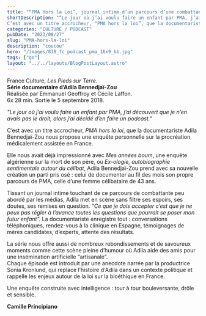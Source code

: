 ```yaml
---
title: "“PMA Hors la Loi”, journal intime d’un parcours d’une combattante"
shortDescription: "“Le jour où j’ai voulu faire un enfant par PMA, j’ai découvert que je n’en avais pas le droit, alors j’ai décidé d’en faire un podcast.” 
C’est avec un titre accrocheur, “PMA hors la loi”, que la documentariste Adila Bennedjaï-Zou nous propose une enquête personnelle sur la procréation médicalement assistée en France."
categories: "CULTURE / PODCAST"
pubDate: "2023/08/27"
slug: "PMA-hors-la-loi"
description: "coucou"
hero: "/images/838_fc_podcast_pma_16x9_bb.jpg"
tags: ["go"]
layout: "../../layouts/BlogPostLayout.astro"
---
```


France Culture, *Les Pieds sur Terre*.<br/>
**Série documentaire d’Adila Bennedjaï-Zou**<br/>
Réalisée par Emmanuel Geoffroy et Cécile Laffon.<br/> 
6x 28 min. Sortie le 5 septembre 2018.<br/>

*"Le jour où j’ai voulu faire un enfant par PMA, j’ai découvert que je n’en avais pas le droit, alors j’ai décidé d’en faire un podcast."* 

C’est avec un titre accrocheur, *PMA hors la loi*, que la documentariste Adila Bennedjaï-Zou nous propose une enquête personnelle sur la procréation médicalement assistée en France.

Elle nous avait déjà impressionné avec *Mes années boum*, une enquête algérienne sur la mort de son père, ou *Ex-ologie, autobiographie sentimentale autour du célibat*, Adila Bennedjaï-Zou prend avec sa nouvelle création un parti pris osé : celui de documenter au fil des mois son propre parcours de PMA, celle d’une femme célibataire de 43 ans. 

Tissant un journal intime touchant de ce parcours de combattante peu abordé par les médias, Adila met en scène sans filtre ses espoirs, ses doutes, ses remises en question. *“Ce que je dois accepter c’est que je ne peux pas régler à l’avance toutes les questions que pourrait se poser mon futur enfant”.*
La documentariste enregistre tout : conversations téléphoniques, rendez-vous à la clinique en Espagne, témoignages de mères candidates, d’experts, attente des résultats. 

La série nous offre aussi de nombreux rebondissements et de savoureux moments comme cette scène pleine d’humour où Adila aide des amis pour une insémination artificielle “artisanale”.<br/> 
Chaque épisode est introduit par une anecdote narrée par la productrice Sonia Kronlund, qui replace l’histoire d'Adila dans un contexte politique et rappelle les enjeux  autour de la loi sur la bioéthique en France. 

Une enquête construite avec intelligence : tour à tour bouleversante, drôle et sensible.

**Camille Principiano**